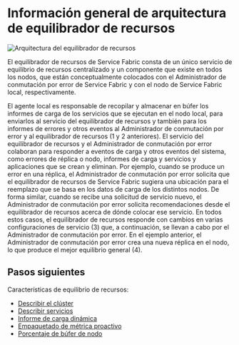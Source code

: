 <properties
   pageTitle="Arquitectura del equilibrador de recursos"
   description="Introducción a la arquitectura del equilibrador de recursos de Service Fabric"
   services="service-fabric"
   documentationCenter=".net"
   authors="abhic"
   manager="timlt"
   editor=""/>

<tags
   ms.service="Service-Fabric"
   ms.devlang="dotnet"
   ms.topic="article"
   ms.tgt_pltfrm="NA"
   ms.workload="NA"
   ms.date="04/27/2015"
   ms.author="abhic"/>

# Información general de arquitectura de equilibrador de recursos

![Arquitectura del equilibrador de recursos][Image1]

El equilibrador de recursos de Service Fabric consta de un único servicio de equilibrio de recursos centralizado y un componente que existe en todos los nodos, que están conceptualmente colocados con el Administrador de conmutación por error de Service Fabric y con el nodo de Service Fabric local, respectivamente.

El agente local es responsable de recopilar y almacenar en búfer los informes de carga de los servicios que se ejecutan en el nodo local, para enviarlos al servicio del equilibrador de recursos y también para los informes de errores y otros eventos al Administrador de conmutación por error y al equilibrador de recursos (1 y 2 anteriores). El servicio del equilibrador de recursos y el Administrador de conmutación por error colaboran para responder a eventos de carga y otros eventos del sistema, como errores de réplica o nodo, informes de carga y servicios y aplicaciones que se crean y eliminan. Por ejemplo, cuando se produce un error en una réplica, el Administrador de conmutación por error solicita que el equilibrador de recursos de Service Fabric sugiera una ubicación para el reemplazo que se basa en los datos de carga de los distintos nodos. De forma similar, cuando se recibe una solicitud de servicio nuevo, el Administrador de conmutación por error solicita recomendaciones desde el equilibrador de recursos acerca de dónde colocar ese servicio. En todos estos casos, el equilibrador de recursos responde con cambios en varias configuraciones de servicio (3) que, a continuación, se llevan a cabo por el Administrador de conmutación por error. En el ejemplo anterior, el Administrador de conmutación por error crea una nueva réplica en el nodo, lo que produce el mejor equilibrio general (4).

<!--Every topic should have next steps and links to the next logical set of content to keep the customer engaged-->
## Pasos siguientes

Características de equilibrio de recursos:

- [Describir el clúster](service-fabric-resource-balancer-cluster-description.md)
- [Describir servicios](service-fabric-resource-balancer-service-description.md)
- [Informe de carga dinámica](service-fabric-resource-balancer-dynamic-load-reporting.md)
- [Empaquetado de métrica proactivo](service-fabric-resource-balancer-proactive-metric-packing.md)
- [Porcentaje de búfer de nodo](service-fabric-resource-balancer-node-buffer-percentage.md)

[Image1]: media/service-fabric-resource-balancer-architecture/Service-Fabric-Resource-Balancer-Architecture.png
 

<!---HONumber=August15_HO6-->